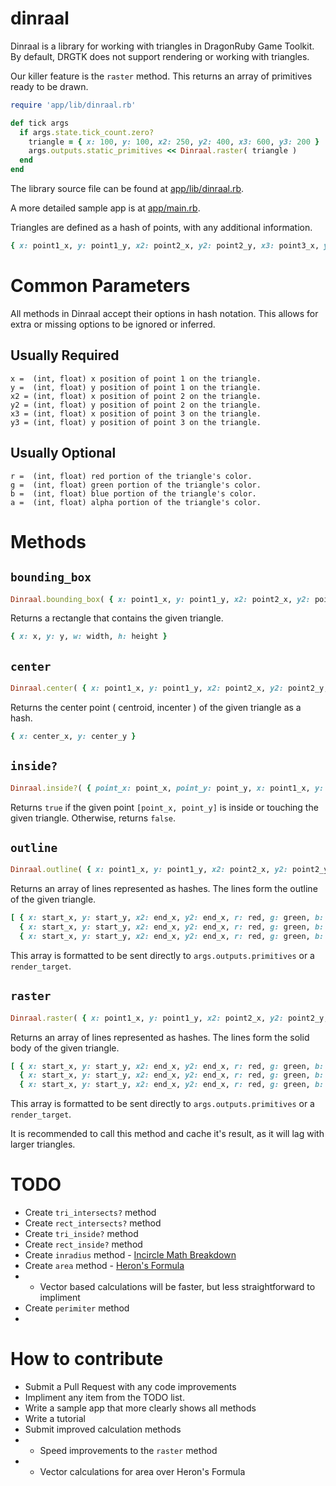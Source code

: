 # dinraal

Dinraal is a library for working with triangles in DragonRuby Game Toolkit. By default, DRGTK does not support rendering or working with triangles.

Our killer feature is the `raster` method. This returns an array of primitives ready to be drawn.

```ruby
require 'app/lib/dinraal.rb'

def tick args
  if args.state.tick_count.zero?
    triangle = { x: 100, y: 100, x2: 250, y2: 400, x3: 600, y3: 200 }
    args.outputs.static_primitives << Dinraal.raster( triangle )
  end
end
```

The library source file can be found at [app/lib/dinraal.rb](https://github.com/DSchaedler/dinraal/blob/main/app/lib/dinraal.rb).

A more detailed sample app is at [app/main.rb](https://github.com/DSchaedler/dinraal/blob/main/app/main.rb).

Triangles are defined as a hash of points, with any additional information.

```ruby
{ x: point1_x, y: point1_y, x2: point2_x, y2: point2_y, x3: point3_x, y3: point3_y, r: red, g: green, b: blue, a: alpha }
```

# Common Parameters

All methods in Dinraal accept their options in hash notation. This allows for extra or missing options to be ignored or inferred.

## Usually Required
```
x =  (int, float) x position of point 1 on the triangle.
y =  (int, float) y position of point 1 on the triangle.
x2 = (int, float) x position of point 2 on the triangle.
y2 = (int, float) y position of point 2 on the triangle.
x3 = (int, float) x position of point 3 on the triangle.
y3 = (int, float) y position of point 3 on the triangle.
```

## Usually Optional
```
r =  (int, float) red portion of the triangle's color.
g =  (int, float) green portion of the triangle's color.
b =  (int, float) blue portion of the triangle's color.
a =  (int, float) alpha portion of the triangle's color.
```

# Methods

## `bounding_box`
```ruby
Dinraal.bounding_box( { x: point1_x, y: point1_y, x2: point2_x, y2: point2_y, x3: point3_x, y3: point3_y } )
```

Returns a rectangle that contains the given triangle.

```ruby
{ x: x, y: y, w: width, h: height }
```

## `center`
```ruby
Dinraal.center( { x: point1_x, y: point1_y, x2: point2_x, y2: point2_y, x3: point3_x, y3: point3_y } )
```

Returns the center point ( centroid, incenter ) of the given triangle as a hash.

```ruby
{ x: center_x, y: center_y }
```

## `inside?`

```ruby
Dinraal.inside?( { point_x: point_x, point_y: point_y, x: point1_x, y: point1_y, x2: point2_x, y2: point2_y, x3: point3_x, y3: point3_y } )
```

Returns `true` if the given point `[point_x, point_y]` is inside or touching the given triangle. Otherwise, returns `false`.

## `outline`

```ruby
Dinraal.outline( { x: point1_x, y: point1_y, x2: point2_x, y2: point2_y, x3: point3_x, y3: point3_y, r: red, g: green, b: blue, a: alpha } )
```

Returns an array of lines represented as hashes. The lines form the outline of the given triangle.

```ruby
[ { x: start_x, y: start_y, x2: end_x, y2: end_x, r: red, g: green, b: blue, a: alpha }.line!,
  { x: start_x, y: start_y, x2: end_x, y2: end_x, r: red, g: green, b: blue, a: alpha }.line!,
  { x: start_x, y: start_y, x2: end_x, y2: end_x, r: red, g: green, b: blue, a: alpha }.line! ]
```

This array is formatted to be sent directly to `args.outputs.primitives` or a `render_target`.

## `raster`

```ruby
Dinraal.raster( { x: point1_x, y: point1_y, x2: point2_x, y2: point2_y, x3: point3_x, y3: point3_y, r: red, g: green, b: blue, a: alpha } )
```

Returns an array of lines represented as hashes. The lines form the solid body of the given triangle.

```ruby
[ { x: start_x, y: start_y, x2: end_x, y2: end_x, r: red, g: green, b: blue, a: alpha }.line!,
  { x: start_x, y: start_y, x2: end_x, y2: end_x, r: red, g: green, b: blue, a: alpha }.line!,
  { x: start_x, y: start_y, x2: end_x, y2: end_x, r: red, g: green, b: blue, a: alpha }.line! ]
```

This array is formatted to be sent directly to `args.outputs.primitives` or a `render_target`.

It is recommended to call this method and cache it's result, as it will lag with larger triangles.

# TODO

- Create `tri_intersects?` method
- Create `rect_intersects?` method
- Create `tri_inside?` method
- Create `rect_inside?` method
- Create `inradius` method - [Incircle Math Breakdown](https://artofproblemsolving.com/wiki/index.php/Incircle)
- Create `area` method - [Heron's Formula](https://artofproblemsolving.com/wiki/index.php/Heron%27s_Formula)
- - Vector based calculations will be faster, but less straightforward to impliment
- Create `perimiter` method
-

# How to contribute
- Submit a Pull Request with any code improvements
- Impliment any item from the TODO list.
- Write a sample app that more clearly shows all methods
- Write a tutorial
- Submit improved calculation methods
- - Speed improvements to the `raster` method
- - Vector calculations for area over Heron's Formula
